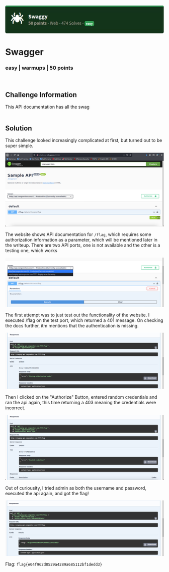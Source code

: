 ![](images/6-header.png)

# Swagger
### easy | warmups | 50 points  
<br/>

## Challenge Information
This API documentation has all the swag
<br/><br />

## Solution
This challenge looked increasingly complicated at first, but turned out to be super simple.

 ![](images/6-website1.png)

The website shows API documentation for `/flag`, which requires some authorization information as a parameter, which will be mentioned later in the writeup. There are two API ports, one is not available and the other is a testing one, which works

![](images/6-website2.png)

The first attempt was to just test out the functionality of the website. I executed /flag on the test port, which returned a 401 message. On checking the docs further, itm mentions that the authentication is missing.

![](images/6-website3.png)

Then I clicked on the "Authorize" Button, entered random credentials and ran the api again, this time returning a 403 meaning the credentials were incorrect.

![](images/6-website4.png)

Out of curiousity, I tried admin as both the username and password, executed the api again, and got the flag!

![](images/6-flag.png)

Flag: `flag{e04f962d0529a4289a685112bf1dedd3}`